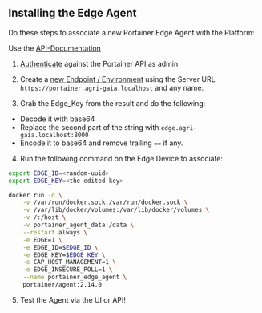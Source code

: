 <!--
SPDX-FileCopyrightText: 2024 Osnabrück University of Applied Sciences
SPDX-FileContributor: Andreas Schliebitz
SPDX-FileContributor: Henri Graf
SPDX-FileContributor: Jonas Tüpker
SPDX-FileContributor: Lukas Hesse
SPDX-FileContributor: Maik Fruhner
SPDX-FileContributor: Prof. Dr.-Ing. Heiko Tapken
SPDX-FileContributor: Tobias Wamhof

SPDX-License-Identifier: MIT
-->

## Installing the Edge Agent

Do these steps to associate a new Portainer Edge Agent with the Platform:

Use the [API-Documentation](https://app.swaggerhub.com/apis/portainer/portainer-ce/2.14.2)

1. [Authenticate](https://app.swaggerhub.com/apis/portainer/portainer-ce/2.14.2#/auth/AuthenticateUser) against the Portainer API as admin

2. Create a [new Endpoint / Environment](https://app.swaggerhub.com/apis/portainer/portainer-ce/2.14.2#/endpoints/EndpointCreate) using the Server URL `https://portainer.agri-gaia.localhost` and any name.

3. Grab the Edge_Key from the result and do the following:

- Decode it with base64
- Replace the second part of the string with `edge.agri-gaia.localhost:8000`
- Encode it to base64 and remove trailing `==` if any.

4. Run the following command on the Edge Device to associate:

```bash
export EDGE_ID=<random-uuid>
export EDGE_KEY=<the-edited-key>

docker run -d \
    -v /var/run/docker.sock:/var/run/docker.sock \
    -v /var/lib/docker/volumes:/var/lib/docker/volumes \
    -v /:/host \
    -v portainer_agent_data:/data \
    --restart always \
    -e EDGE=1 \
    -e EDGE_ID=$EDGE_ID \
    -e EDGE_KEY=$EDGE_KEY \
    -e CAP_HOST_MANAGEMENT=1 \
    -e EDGE_INSECURE_POLL=1 \
    --name portainer_edge_agent \
    portainer/agent:2.14.0
```

5. Test the Agent via the UI or API!
